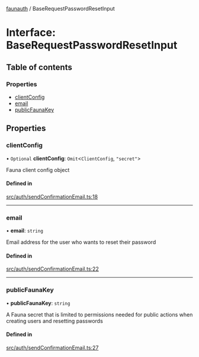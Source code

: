 [faunauth](../index.md) / BaseRequestPasswordResetInput

# Interface: BaseRequestPasswordResetInput

## Table of contents

### Properties

- [clientConfig](BaseRequestPasswordResetInput.md#clientconfig)
- [email](BaseRequestPasswordResetInput.md#email)
- [publicFaunaKey](BaseRequestPasswordResetInput.md#publicfaunakey)

## Properties

### clientConfig

• `Optional` **clientConfig**: `Omit`<`ClientConfig`, ``"secret"``\>

Fauna client config object

#### Defined in

[src/auth/sendConfirmationEmail.ts:18](https://github.com/alexnitta/faunauth/blob/7e6e39b/src/auth/sendConfirmationEmail.ts#L18)

___

### email

• **email**: `string`

Email address for the user who wants to reset their password

#### Defined in

[src/auth/sendConfirmationEmail.ts:22](https://github.com/alexnitta/faunauth/blob/7e6e39b/src/auth/sendConfirmationEmail.ts#L22)

___

### publicFaunaKey

• **publicFaunaKey**: `string`

A Fauna secret that is limited to permissions needed for public actions when creating users
and resetting passwords

#### Defined in

[src/auth/sendConfirmationEmail.ts:27](https://github.com/alexnitta/faunauth/blob/7e6e39b/src/auth/sendConfirmationEmail.ts#L27)
